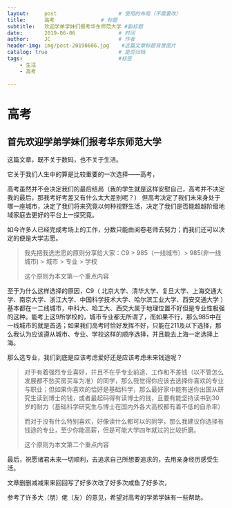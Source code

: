 ```yaml
---
layout:     post                    # 使用的布局（不需要改）
title:      高考               # 标题 
subtitle:   欢迎学弟学妹们报考华东师范大学 #副标题
date:       2019-06-06              # 时间
author:     JC                      # 作者
header-img: img/post-20190606.jpg    #这篇文章标题背景图片
catalog: true                       # 是否归档
tags:                               #标签
    - 生活
    - 高考
    
---
```

# 高考
## 首先欢迎学弟学妹们报考华东师范大学
这篇文章，既不关于数码，也不关于生活。

它关于我们人生中的算是比较重要的一次选择——高考，

高考虽然并不会决定我们的最后结局（我的学生就是这样安慰自己，高考并不决定我的最后，那我考好考差又有什么太大差别呢？）
但高考决定了我们未来身处于哪一座城市，决定了我们将来究竟以何种视野生活，决定了我们是否能超越阶级地域家庭去更好的平台上一探究竟。

如今许多人已经完成考场上的工作，分数只能由阅卷老师去努力；而我们还可以决定的便是大学志愿。

>我先把我选志愿的原则分享给大家：C9 > 985（一线城市）> 985(非一线城市) > 城市 > 专业 > 学校
>
>这个原则为本文第一个重点内容

至于为什么这样选择的原因，C9（ 北京大学、清华大学、复旦大学、上海交通大学、南京大学、浙江大学、中国科学技术大学、哈尔滨工业大学、西安交通大学 ）基本都在一二线城市，中科大、哈工大、西交大属于地理位置不好但是专业性极强的这种。能考上这9所学校的，城市专业都无所谓了，而如果不行，那么985中在一线城市的就是首选；如果我们高考时恰好发挥不好，只能在211及以下选择，那么我认为应该遵从城市、专业、学校这样的顺序选择，并且能去上海一定选择上海。

那么选专业，我们到底是应该考虑爱好还是应该考虑未来钱途呢？

>对于有着强烈专业喜好，并且不在乎专业前途、工作和不差钱（以不管怎么发展都不愁买房买车为准）的同学，那么我觉得你应该去选择你喜欢的专业与职业；但如果你喜欢的恰好是基础科学，那么最好家中能有送你出国从研究生读到博士的钱，或者最起码得有读博士的钱，且要有能坚持读书到30岁的耐力（基础科学研究生与博士在国内外各大高校都有着不低的自杀率）
>
>而对于没有什么特别喜欢，好像读什么都可以的同学，那么我建议你选择有钱途的专业，至少你能高薪，但是可能大学四年就过的比较折磨。
>
>这个原则为本文第二个重点内容

最后，祝愿诸君未来一切顺利，去追求自己所想要追求的，去用亲身经历感受生活。

文章删删减减来来回回写了好多次改了好多次咸鱼了好多次，

参考了许多大（朋）佬（友）的意见，希望对高考的学弟学妹有一些帮助。

